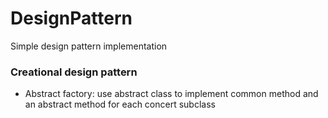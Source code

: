 # DesignPattern
Simple design pattern implementation

### Creational design pattern
 - Abstract factory: use abstract class to implement common method and an abstract method for each concert subclass
